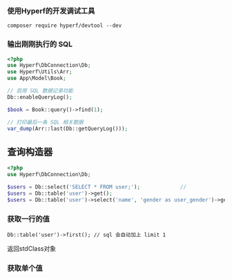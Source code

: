 
### 使用Hyperf的开发调试工具
```shell
composer require hyperf/devtool --dev
```


### 输出刚刚执行的 SQL
```php
<?php
use Hyperf\DbConnection\Db;
use Hyperf\Utils\Arr;
use App\Model\Book;

// 启用 SQL 数据记录功能
Db::enableQueryLog();

$book = Book::query()->find(1);

// 打印最后一条 SQL 相关数据
var_dump(Arr::last(Db::getQueryLog()));
```

## 查询构造器
```php
<?php
use Hyperf\DbConnection\Db;

$users = Db::select('SELECT * FROM user;');             //
$users = Db::table('user')->get();
$users = Db::table('user')->select('name', 'gender as user_gender')->get();
```

### 获取一行的值
```
Db::table('user')->first(); // sql 会自动加上 limit 1
```
返回stdClass对象

### 获取单个值
